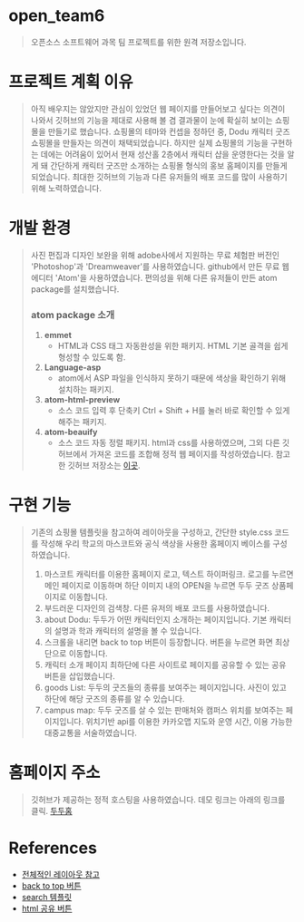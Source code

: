 # open_team6
> 오픈소스 소프트웨어 과목 팀 프로젝트를 위한 원격 저장소입니다.

# 프로젝트 계획 이유
> 아직 배우지는 않았지만 관심이 있었던 웹 페이지를 만들어보고 싶다는 의견이 나와서 깃허브의 기능을 제대로 사용해 볼 겸 결과물이 눈에 확실히 보이는 쇼핑몰을 만들기로 했습니다. 쇼핑몰의 테마와 컨셉을 정하던 중, Dodu 캐릭터 굿즈 쇼핑몰을 만들자는 의견이 채택되었습니다. 하지만 실제 쇼핑몰의 기능을 구현하는 데에는 어려움이 있어서 현재 성산홀 2층에서 캐릭터 샵을 운영한다는 것을 알게 돼 간단하게 캐릭터 굿즈만 소개하는 쇼핑몰 형식의 홍보 홈페이지를 만들게 되었습니다.
> 최대한 깃허브의 기능과 다른 유저들의 배포 코드를 많이 사용하기 위해 노력하였습니다.


# 개발 환경
> 사진 편집과 디자인 보완을 위해 adobe사에서 지원하는 무료 체험판 버전인 'Photoshop'과 'Dreamweaver'를 사용하였습니다.
> github에서 만든 무료 웹 에디터 'Atom'을 사용하였습니다. 편의성을 위해 다른 유저들이 만든 atom package를 설치했습니다.
> ### atom package 소개
>  1. **emmet**
>     - HTML과 CSS 태그 자동완성을 위한 패키지. HTML 기본 골격을 쉽게 형성할 수 있도록 함.
>  2. **Language-asp**
>     - atom에서 ASP 파일을 인식하지 못하기 때문에 색상을 확인하기 위해 설치하는 패키지.
>  3. **atom-html-preview**
>     - 소스 코드 입력 후 단축키 Ctrl + Shift + H를 눌러 바로 확인할 수 있게 해주는 패키지.
>  4. **atom-beauify**
>     - 소스 코드 자동 정렬 패키지.
> html과 css를 사용하였으며, 그외 다른 깃허브에서 가져온 코드를 조합해 정적 웹 페이지를 작성하였습니다. 참고한 깃허브 저장소는 [이곳](#references).

# 구현 기능
> 기존의 쇼핑몰 템플릿을 참고하여 레이아웃을 구성하고, 간단한 style.css 코드를 작성해 우리 학교의 마스코트와 공식 색상을 사용한 홈페이지 베이스를 구성하였습니다.
> 1. 마스코트 캐릭터를 이용한 홈페이지 로고, 텍스트 하이퍼링크. 로고를 누르면 메인 페이지로 이동하며 하단 이미지 내의 OPEN을 누르면 두두 굿즈 상품페이지로 이동합니다.
> 2. 부드러운 디자인의 검색창. 다른 유저의 배포 코드를 사용하였습니다.
> 3. about Dodu: 두두가 어떤 캐릭터인지 소개하는 페이지입니다. 기본 캐릭터의 설명과 학과 캐릭터의 설명을 볼 수 있습니다.
> 4. 스크롤을 내리면 back to top 버튼이 등장합니다. 버튼을 누르면 화면 최상단으로 이동합니다.
> 5. 캐릭터 소개 페이지 최하단에 다른 사이트로 페이지를 공유할 수 있는 공유 버튼을 삽입했습니다.
> 6. goods List: 두두의 굿즈들의 종류를 보여주는 페이지입니다. 사진이 있고 하단에 해당 굿즈의 종류를 알 수 있습니다.
> 7. campus map: 두두 굿즈를 살 수 있는 판매처와 캠퍼스 위치를 보여주는 페이지입니다. 위치기반 api를 이용한 카카오맵 지도와 운영 시간, 이용 가능한 대중교통을 서술하였습니다.

# 홈페이지 주소
> 깃허브가 제공하는 정적 호스팅을 사용하였습니다. 데모 링크는 아래의 링크를 클릭.
> [두두홈](https://bit.ly/3wzk8wN)

# References
- [전체적인 레이아웃 참고](https://github.com/sunajung/final_project.git)
- [back to top 버튼](https://github.com/vfeskov/vanilla-back-to-top.git)
- [search 템플릿](https://github.com/joaovictornsv/search-bar.git)
- [html 공유 버튼](https://github.com/gschier/html-share-buttons.git)
